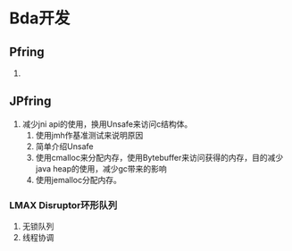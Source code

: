# Bda开发

## Pfring

1. 
## JPfring

1. 减少jni api的使用，换用Unsafe来访问c结构体。
   1. 使用jmh作基准测试来说明原因
   2. 简单介绍Unsafe
   3. 使用cmalloc来分配内存，使用Bytebuffer来访问获得的内存，目的减少java heap的使用，减少gc带来的影响
   4. 使用jemalloc分配内存。

### LMAX Disruptor环形队列

1. 无锁队列
2. 线程协调

